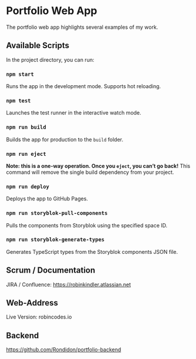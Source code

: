 # Portfolio Web App

The portfolio web app highlights several examples of my work.

## Available Scripts

In the project directory, you can run:

### `npm start`

Runs the app in the development mode. Supports hot reloading.

### `npm test`

Launches the test runner in the interactive watch mode.

### `npm run build`

Builds the app for production to the `build` folder.

### `npm run eject`

**Note: this is a one-way operation. Once you `eject`, you can’t go back!** This command will remove the single build dependency from your project.

### `npm run deploy`

Deploys the app to GitHub Pages.

### `npm run storyblok-pull-components`

Pulls the components from Storyblok using the specified space ID.

### `npm run storyblok-generate-types`

Generates TypeScript types from the Storyblok components JSON file.

## Scrum / Documentation

JIRA / Confluence: https://robinkindler.atlassian.net

## Web-Address

Live Version: robincodes.io

## Backend

https://github.com/Rondidon/portfolio-backend
